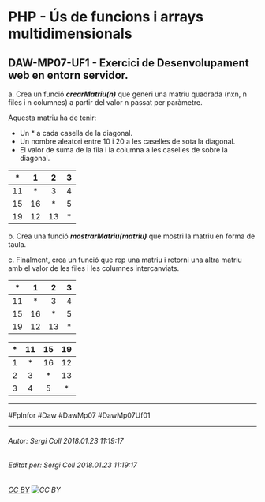 # PHP - Ús de funcions i arrays multidimensionals
## DAW-MP07-UF1 - Exercici de Desenvolupament web en entorn servidor.
a. Crea un funció ***crearMatriu(n)*** que generi una matriu quadrada (nxn, n files i n columnes) a partir del valor n passat per paràmetre.

  Aquesta matriu ha de tenir:

  * Un * a cada casella de la diagonal.
  * Un nombre aleatori entre 10 i 20 a les caselles de sota la diagonal. 
  * El valor de suma de la fila i la columna a les caselles de sobre la diagonal.

  | * |  1 |  2 | 3 |
  |:--:|:--:|:--:|:-:|
  | 11 |  * |  3 | 4 |
  | 15 | 16 |  * | 5 |
  | 19 | 12 | 13 | * |

b. Crea una funció ***mostrarMatriu(matriu)*** que mostri la matriu en forma de taula.

c. Finalment, crea un funció que rep una matriu i retorni una altra matriu amb el valor de les files i les columnes intercanviats.


  | * |  1 |  2 | 3 |            
  |:--:|:--:|:--:|:-:|
  | 11 |  * |  3 | 4 |
  | 15 | 16 |  * | 5 |
  | 19 | 12 | 13 | * |

  | * | 11 | 15 | 19 |            
  |:--:|:--:|:--:|:-:|
  |  1 |  * | 16 | 12 |
  |  2 |  3 |  * | 13 |
  |  3 |  4 |  5 | * |

---

#FpInfor #Daw #DawMp07 #DawMp07Uf01

---

###### Autor: Sergi Coll 2018.01.23 11:19:17
###### Editat per: Sergi Coll 2018.01.23 11:19:17
###### [CC BY](https://creativecommons.org/licenses/by/4.0/) ![CC BY](https://licensebuttons.net/l/by/3.0/80x15.png)

